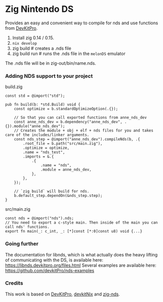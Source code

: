 # Zig Nintendo DS

Provides an easy and convenient way to compile for nds and use functions from [DevKitPro](https://devkitpro.org/).

1. Install zig 0.14 / 0.15.
2. `nix develop`
4. zig build # creates a .nds file
5. zig build run # runs the .nds file in the `melonDS` emulator

The .nds file will be in zig-out/bin/name.nds.

### Adding NDS support to your project

build.zig
```zig
const std = @import("std");

pub fn build(b: *std.Build) void {
    const optimize = b.standardOptimizeOption(.{});

    // So that you can call exported functions from anne_nds_dev
    const anne_nds_dev = b.dependency("anne_nds_dev", .{}).module("anne_nds_dev");
    // Creates the module + obj + elf + nds files for you and takes care of the includes/linker arguments.
    const nds_step = @import("anne_nds_dev").compileNds(b, .{
        .root_file = b.path("src/main.zig"),
        .optimize = optimize,
        .name = "nds_test",
        .imports = &.{
            .{
                .name = "nds",
                .module = anne_nds_dev,
            },
        },
    });

    // `zig build` will build for nds.
    b.default_step.dependOn(&nds_step.step);
}
```

src/main.zig
```zig
const nds = @import("nds").nds;
// You need to export a c-style main. Then inside of the main you can call nds' functions.
export fn main(_: c_int, _: [*]const [*:0]const u8) void {...}
```

### Going further
The documentation for libnds, which is what actually does the heavy lifting of communicating with the DS, is available here: https://libnds.devkitpro.org/files.html
Several examples are available here: https://github.com/devkitPro/nds-examples

### Credits
This work is based on [DevKitPro](https://devkitpro.org/), [devkitNix](https://github.com/bandithedoge/devkitNix) and [zig-nds](https://github.com/zig-homebrew/zig-nds).
